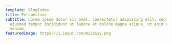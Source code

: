 ```yaml
---
template: BlogIndex
title: Perspective
subtitle: Lorem ipsum dolor sit amet, consectetur adipiscing elit, sed do
  eiusmod tempor incididunt ut labore et dolore magna aliqua. Ut enim ad minim
  veniam,
featuredImage: https://i.imgur.com/W129S2y.png
---
```

